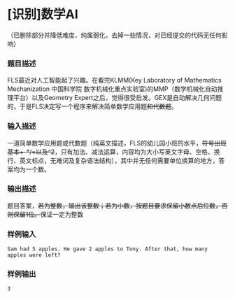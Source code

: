 # \[识别\]数学AI

（已删除部分并降低难度，纯属弱化，去掉一些情况，对已经提交的代码无任何影响）

### 题目描述

FLS最近对人工智能起了兴趣。在看完KLMM(Key Laboratory of Mathematics Mechanization 中国科学院 数字机械化重点实验室)的MMP（数学机械化自动推理平台）以及Geometry Expert之后，觉得很受启发。GEX是自动解决几何问题的，于是FLS决定写一个程序来解决简单数学应用题<del>和代数题</del>。

### 输入描述

一道简单数学应用题或代数题（纯英文描述，FLS的幼儿园小班的水平，<del>符号出现基本+-\*/=以及^2</del>，只有加法、减法运算，内容均为大小写英文字母、空格、换行、英文标点，无难词及复杂语法结构），其中并无任何需要单位换算的地方，答案均为一个数。

### 输出描述

题目答案，<del>若为整数，输出该整数；若为小数，按题目要求保留小数点后位数，否则保留1位。</del>保证一定为整数

### 样例输入

~~~~
Sam had 5 apples. He gave 2 apples to Tony. After that, how many apples were left?
~~~~

### 样例输出

~~~~
3
~~~~
